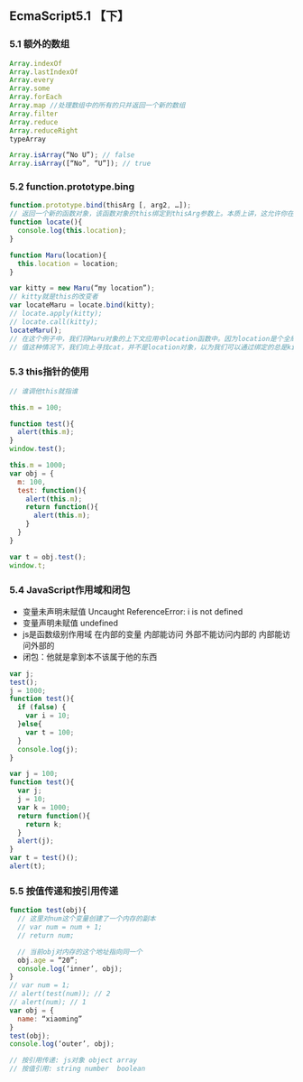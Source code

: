 ## EcmaScript5.1 【下】

### 5.1 额外的数组

```javascript
Array.indexOf
Array.lastIndexOf
Array.every
Array.some
Array.forEach
Array.map //处理数组中的所有的只并返回一个新的数组
Array.filter
Array.reduce
Array.reduceRight
typeArray

Array.isArray(“No U”); // false
Array.isArray([“No”, “U”]); // true
```

### 5.2 function.prototype.bing

```javascript
function.prototype.bind(thisArg [, arg2, …]);
// 返回一个新的函数对象，该函数对象的this绑定到thisArg参数上。本质上讲，这允许你在其他对象链中执行有关函数。
function locate(){
  console.log(this.location);
}

function Maru(location){
  this.location = location;
}

var kitty = new Maru(“my location”);
// kitty就是this的改变者
var locateMaru = locate.bind(kitty);
// locate.apply(kitty);
// locate.call(kitty);
locateMaru();
// 在这个例子中，我们将Maru对象的上下文应用中location函数中。因为location是个全局对象的属性，其this值就是全局对象（window）。
// 值这种情况下，我们向上寻找cat，并不是location对象，以为我们可以通过绑定的总是kitty的this值创建一个新的方法locateMaru。
```

### 5.3 this指针的使用

```javascript
// 谁调他this就指谁

this.m = 100;

function test(){
  alert(this.m);
}
window.test();

this.m = 1000;
var obj = {
  m: 100,
  test: function(){
    alert(this.m);
    return function(){
      alert(this.m);
    }
  }
}

var t = obj.test();
window.t;
```

### 5.4 JavaScript作用域和闭包

* 变量未声明未赋值 Uncaught ReferenceError: i is not defined
* 变量声明未赋值 undefined
* js是函数级别作用域 在内部的变量 内部能访问 外部不能访问内部的 内部能访问外部的
* 闭包：他就是拿到本不该属于他的东西

```javascript
var j;
test();
j = 1000;
function test(){
  if (false) {
    var i = 10;
  }else{
    var t = 100;
  }
  console.log(j);
}

var j = 100;
function test(){
  var j;
  j = 10;
  var k = 1000;
  return function(){
    return k;
  }
  alert(j);
}
var t = test()();
alert(t);
```

### 5.5 按值传递和按引用传递

```javascript
function test(obj){
  // 这里对num这个变量创建了一个内存的副本
  // var num = num + 1;
  // return num;

  // 当前obj对内存的这个地址指向同一个
  obj.age = “20”;
  console.log(‘inner’, obj);
}
// var num = 1;
// alert(test(num)); // 2
// alert(num); // 1
var obj = {
  name: “xiaoming”
}
test(obj);
console.log(‘outer’, obj);

// 按引用传递: js对象 object array
// 按值引用: string number  boolean
 ```
